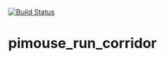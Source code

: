 [![Build Status](https://travis-ci.org/GoodField55/pimouse_run_corridor.svg?branch=master)](https://travis-ci.org/GoodField55/pimouse_run_corridor)

# pimouse_run_corridor
